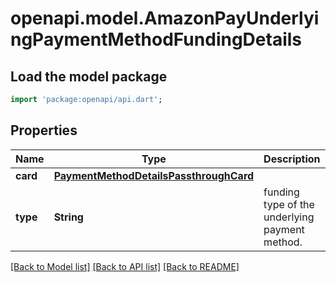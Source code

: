 # openapi.model.AmazonPayUnderlyingPaymentMethodFundingDetails

## Load the model package
```dart
import 'package:openapi/api.dart';
```

## Properties
Name | Type | Description | Notes
------------ | ------------- | ------------- | -------------
**card** | [**PaymentMethodDetailsPassthroughCard**](PaymentMethodDetailsPassthroughCard.md) |  | [optional] 
**type** | **String** | funding type of the underlying payment method. | [optional] 

[[Back to Model list]](../README.md#documentation-for-models) [[Back to API list]](../README.md#documentation-for-api-endpoints) [[Back to README]](../README.md)


